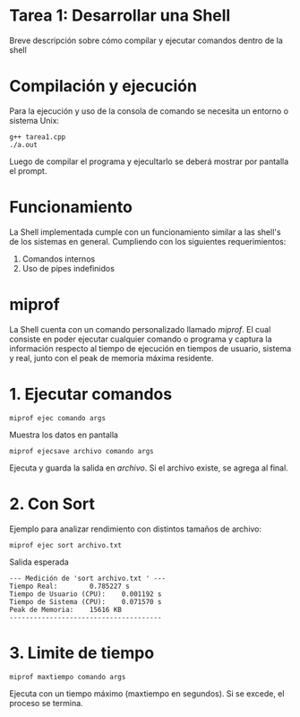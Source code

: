 # Tarea 1: Desarrollar una Shell

Breve descripción sobre cómo compilar y ejecutar comandos dentro de la shell

# Compilación y ejecución

Para la ejecución y uso de la consola de comando se necesita un entorno o sistema Unix:

```
g++ tarea1.cpp
./a.out
```

Luego de compilar el programa y ejecultarlo se deberá mostrar por pantalla el prompt.

# Funcionamiento

La Shell implementada cumple con un funcionamiento similar a las shell's de los sistemas en general.
Cumpliendo con los siguientes requerimientos:

1. Comandos internos
2. Uso de pipes indefinidos

# miprof

La Shell cuenta con un comando personalizado llamado *miprof*. El cual consiste en poder ejecutar cualquier comando o programa y captura la información respecto al tiempo
de ejecución en tiempos de usuario, sistema y real, junto con el peak de memoria máxima residente.

# 1. Ejecutar comandos
```
miprof ejec comando args
```
Muestra los datos en pantalla
```
miprof ejecsave archivo comando args
```
Ejecuta y guarda la salida en *archivo*.
Si el archivo existe, se agrega al final.

# 2. Con Sort

Ejemplo para analizar rendimiento con distintos tamaños de archivo:
```
miprof ejec sort archivo.txt
```
Salida esperada 
```
--- Medición de 'sort archivo.txt ' ---
Tiempo Real: 		0.785227 s
Tiempo de Usuario (CPU): 	0.001192 s
Tiempo de Sistema (CPU): 	0.071570 s
Peak de Memoria: 	15616 KB
--------------------------------------
```
# 3. Limite de tiempo

```
miprof maxtiempo comando args
```
Ejecuta con un tiempo máximo (maxtiempo en segundos).
Si se excede, el proceso se termina.

